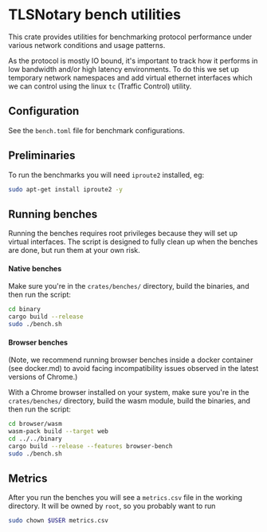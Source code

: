 # TLSNotary bench utilities

This crate provides utilities for benchmarking protocol performance under various network conditions and usage patterns.

As the protocol is mostly IO bound, it's important to track how it performs in low bandwidth and/or high latency environments. To do this we set up temporary network namespaces and add virtual ethernet interfaces which we can control using the linux `tc` (Traffic Control) utility.

## Configuration

See the `bench.toml` file for benchmark configurations.

## Preliminaries

To run the benchmarks you will need `iproute2` installed, eg:
```sh
sudo apt-get install iproute2 -y
```

## Running benches

Running the benches requires root privileges because they will set up virtual interfaces. The script is designed to fully clean up when the benches are done, but run them at your own risk.

#### Native benches

Make sure you're in the `crates/benches/` directory, build the binaries, and then run the script:

```sh
cd binary
cargo build --release
sudo ./bench.sh
```

#### Browser benches

(Note, we recommend running browser benches inside a docker container (see docker.md) to avoid
facing incompatibility issues observed in the latest versions of Chrome.)

With a Chrome browser installed on your system, make sure you're in the `crates/benches/` 
directory, build the wasm module, build the binaries, and then run the script:
```sh
cd browser/wasm
wasm-pack build --target web
cd ../../binary
cargo build --release --features browser-bench
sudo ./bench.sh
```

## Metrics

After you run the benches you will see a `metrics.csv` file in the working directory. It will be owned by `root`, so you probably want to run

```sh
sudo chown $USER metrics.csv
```